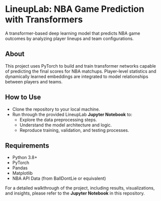 # **LineupLab: NBA Game Prediction with Transformers**  

A transformer-based deep learning model that predicts NBA game outcomes by analyzing player lineups and team configurations.

## **About**  
This project uses PyTorch to build and train transformer networks capable of predicting the final scores for NBA matchups. Player-level statistics and dynamically learned embeddings are integrated to model relationships between players and teams.

## **How to Use**  
- Clone the repository to your local machine.  
- Run through the provided LineupLab **Jupyter Notebook** to:  
   - Explore the data preprocessing steps.  
   - Understand the model architecture and logic.  
   - Reproduce training, validation, and testing processes.  

## **Requirements**  
- Python 3.8+  
- PyTorch  
- Pandas  
- Matplotlib  
- NBA API Data (from BallDontLie or equivalent)  

For a detailed walkthrough of the project, including results, visualizations, and insights, please refer to the **Jupyter Notebook** in this repository.  
